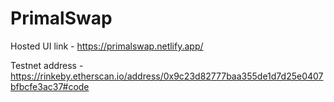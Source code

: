 # PrimalSwap


Hosted UI link - https://primalswap.netlify.app/


Testnet address - https://rinkeby.etherscan.io/address/0x9c23d82777baa355de1d7d25e0407bfbcfe3ac37#code
